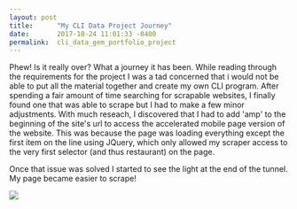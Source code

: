 ```yaml
---
layout: post
title:      "My CLI Data Project Journey"
date:       2017-10-24 11:01:33 -0400
permalink:  cli_data_gem_portfolio_project
---
```


Phew! Is it really over? What a journey it has been. While reading through the requirements for the project I was a tad concerned that i would not be able to put all the material together and create my own CLI program. After spending a fair amount of time searching for scrapable websites, I finally found one that was able to scrape but I had to make a few minor adjustments. With much reseach, I discovered that I had to add 'amp' to the beginning of the site's url to access the accelerated mobile page version of the website. This was because the page was loading everything except the first item on the line using JQuery, which only allowed my scraper access to the very first selector (and thus restaurant) on the page.

Once that issue was solved I started to see the light at the end of the tunnel. My page became easier to scrape! 

![](https://i.pinimg.com/originals/a2/9a/bc/a29abc6432badfba5106344c11c88029.jpg)


